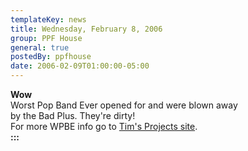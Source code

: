```yaml
---
templateKey: news
title: Wednesday, February 8, 2006
group: PPF House
general: true
postedBy: ppfhouse
date: 2006-02-09T01:00:00-05:00
---
```

**Wow**  
Worst Pop Band Ever opened for and were blown away  
by the Bad Plus. They're dirty!  
For more WPBE info go to [Tim's Projects site](timshia/projects.php).  
**:::**